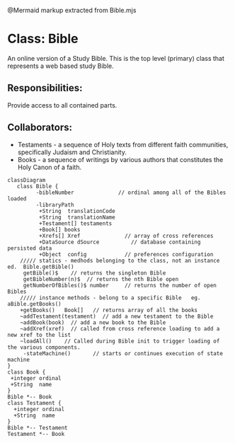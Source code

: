 @Mermaid markup extracted from Bible.mjs
 # Class:  Bible

 An online version of a Study Bible.
 This is the top level (primary) class that represents a web based study Bible.

 ## Responsibilities:
 Provide access to all contained parts.

 ## Collaborators:
 * Testaments - a sequence of Holy texts from different faith communities,
                  specifically Judaism and Christianity.
 * Books - a sequence of writings by various authors that constitutes the Holy Canon of a faith.

 ```mermaid
 classDiagram
    class Bible {
          -bibleNumber              // ordinal among all of the Bibles loaded
          -libraryPath
           +String  translationCode
           +String  translationName
           +Testament[] testaments
           +Book[] books
           +Xrefs[] Xref              // array of cross references
           +DataSource dSource          // database containing persisted data
           +Object  config            // preferences configuration
     ///// statics - medhods belonging to the class, not an instance  ed.  Bible.getBible()
      getBible()$    // returns the singleton Bible
      getBibleNumber(n)$  // returns the nth Bible open
      getNumberOfBibles()$ number     // returns the number of open Bibles
     ///// instance methods - belong to a specific Bible   eg.  aBible.getBooks()
     +getBooks()   Book[]   // returns array of all the books
     ~addTestament(testament)  // add a new testament to the Bible
     ~addBook(book)  // add a new book to the Bible
     ~addXref(xref)  // called from cross reference loading to add a new xref to the list
     ~loadAll()    // Called during Bible init to trigger loading of the various components.
      -stateMachine()       // starts or continues execution of state machine
 }
 class Book {
  +integer ordinal
  +String  name
 }
 Bible *-- Book
 class Testament {
   +integer ordinal
   +String  name
 }
 Bible *-- Testament
 Testament *-- Book
 ```
